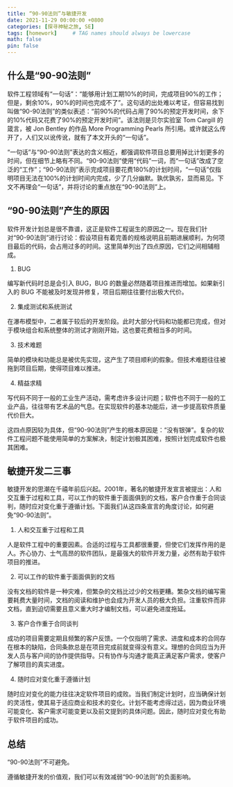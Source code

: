 ```yaml
---
title: “90-90法则”与敏捷开发
date: 2021-11-29 00:00:00 +0800
categories: [探寻神秘之旅, SE]
tags: [homework]     # TAG names should always be lowercase
math: false
pin: false
---
```


## 什么是“90-90法则”

软件工程领域有“一句话”：“能够用计划工期10%的时间，完成项目90%的工作；但是，剩余10%，90%的时间也完成不了”。这句话的出处难以考证，但容易找到叫做“90-90法则”的类似表述：“前90%的代码占用了90%的预定开发时间，余下的10%代码又花费了90%的预定开发时间”。该法则是贝尔实验室 Tom Cargill 的箴言，被 Jon Bentley 的作品 More Programming Pearls 所引用。或许就这么传开了，人们又以讹传讹，就有了本文开头的“一句话”。

“一句话”与“90-90法则”表达的含义相近，都强调软件项目总要用掉比计划更多的时间，但在细节上略有不同。“90-90法则”使用“代码”一词，而“一句话”改成了空泛的“工作”；“90-90法则”表示完成项目要花费180%的计划时间，“一句话”仅指明项目无法在100%的计划时间内完成，少了几分幽默。孰优孰劣，显而易见。下文不再理会“一句话”，并将讨论的重点放在“90-90法则”上。

## “90-90法则”产生的原因

软件开发计划总是很不靠谱，这正是软件工程诞生的原因之一。现在我们针对“90-90法则”进行讨论：假设项目有着完善的规格说明且前期进展顺利，为何项目最后的代码，会占用过多的时间。这里简单列出了四点原因，它们之间相辅相成。

1. BUG

编写新代码时总是会引入 BUG，BUG 的数量必然随着项目推进而增加。如果新引入的 BUG 不能被及时发现并修复，项目后期往往要付出极大代价。

2. 集成测试和系统测试

在瀑布模型中，二者属于较后的开发阶段。此时大部分代码和功能都已完成，但对于模块组合和系统整体的测试才刚刚开始，这也要花费相当多的时间。

3. 技术难题

简单的模块和功能总是被优先实现，这产生了项目顺利的假象。但技术难题往往被拖到项目后期，使得项目难以推进。

4. 精益求精

写代码不同于一般的工业生产活动，需考虑许多设计问题；软件也不同于一般的工业产品，往往带有艺术品的气息。在实现软件的基本功能后，进一步提高软件质量代价巨大。

这四点原因较为具体，但“90-90法则”产生的根本原因是：“没有银弹”。复杂的软件工程问题不能使用简单的方案解决，制定计划极其困难，按照计划完成软件也极其困难。

## 敏捷开发二三事

敏捷开发的思潮在千禧年前后兴起。2001年，著名的敏捷开发宣言被提出：人和交互重于过程和工具，可以工作的软件重于面面俱到的文档，客户合作重于合同谈判，随时应对变化重于遵循计划。下面我们从这四条宣言的角度讨论，如何避免“90-90法则”。

1. 人和交互重于过程和工具

人是软件工程中的重要因素。合适的过程与工具都很重要，但使它们发挥作用的是人。齐心协力、士气高昂的软件团队，是最强大的软件开发力量，必然有助于软件项目的推进。

2. 可以工作的软件重于面面俱到的文档

没有文档的软件是一种灾难，但繁杂的文档比过少的文档更糟。繁杂文档的编写需要耗费大量时间，文档的阅读和维护也会成为开发人员的极大负担。注重软件而非文档，直到迫切需要且意义重大时才编制文档，可以避免进度拖延。

3. 客户合作重于合同谈判

成功的项目需要定期且频繁的客户反馈。一个仅指明了需求、进度和成本的合同存在根本的缺陷，合同条款总是在项目完成前就变得没有意义。理想的合同应当为开发人员与客户间的协作提供指导。只有协作与沟通才能真正满足客户需求，使客户了解项目的真实进度。

4. 随时应对变化重于遵循计划

随时应对变化的能力往往决定软件项目的成败。当我们制定计划时，应当确保计划的灵活性，使其易于适应商业和技术的变化。计划不能考虑得过远，因为商业环境可能变化、客户需求可能变更以及前文提到的具体问题。因此，随时应对变化有助于软件项目的成功。

## 总结

“90-90法则”不可避免。

遵循敏捷开发的价值观，我们可以有效减弱“90-90法则”的负面影响。
